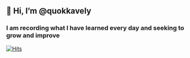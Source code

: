 ## 👋 Hi, I’m @quokkavely
###  I am recording what I have learned every day and seeking to grow and improve


[![Hits](https://hits.seeyoufarm.com/api/count/incr/badge.svg?url=https%3A%2F%2Fgithub.com%2Fquokkavely%2Fhit-counter&count_bg=%23F1BFD3&title_bg=%23E59595&icon=&icon_color=%23E7E7E7&title=hits&edge_flat=false)](https://hits.seeyoufarm.com)

<br/>
